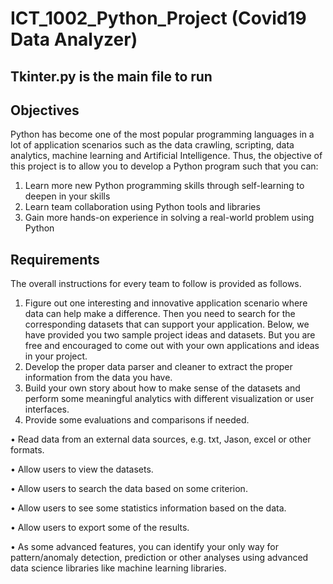 # ICT_1002_Python_Project (Covid19 Data Analyzer)

## Tkinter.py is the main file to run 


## Objectives
Python has become one of the most popular programming languages in a lot of application scenarios such as the data crawling, scripting, data analytics, machine learning and Artificial Intelligence. Thus, the objective of this project is to allow you to develop a Python program such that you can:
1. Learn more new Python programming skills through self-learning to deepen in your skills
2. Learn team collaboration using Python tools and libraries
3. Gain more hands-on experience in solving a real-world problem using Python

## Requirements
The overall instructions for every team to follow is provided as follows.
1. Figure out one interesting and innovative application scenario where data can help make a difference. Then you need to search for the corresponding datasets that can support your application. Below, we have provided you two sample project ideas and datasets. But you are free and encouraged to come out with your own applications and ideas in your project.
2. Develop the proper data parser and cleaner to extract the proper information from the data you have.
3. Build your own story about how to make sense of the datasets and perform some meaningful analytics with different visualization or user interfaces.
4. Provide some evaluations and comparisons if needed.

• Read data from an external data sources, e.g. txt, Jason, excel or other formats.

• Allow users to view the datasets.

• Allow users to search the data based on some criterion.

• Allow users to see some statistics information based on the data.

• Allow users to export some of the results.

• As some advanced features, you can identify your only way for pattern/anomaly detection, prediction or other analyses using advanced data science libraries like machine learning libraries.

